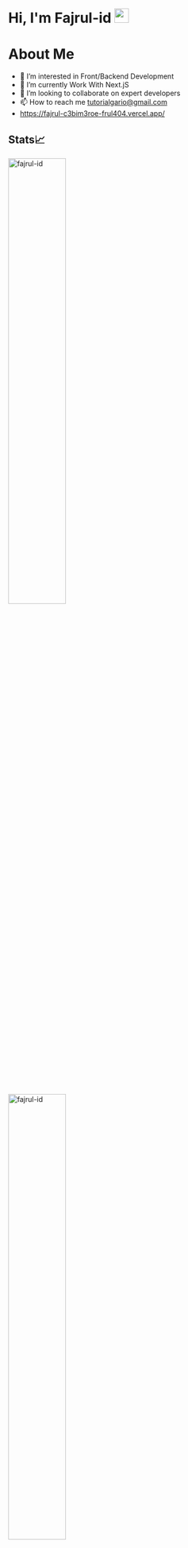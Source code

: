# Hi, I'm Fajrul-id <img src="https://github.com/TheDudeThatCode/TheDudeThatCode/blob/master/Assets/Hi.gif" width="29px">

# About Me

- 👀 I’m interested in Front/Backend Development
- 🌱 I’m currently Work With Next.jS
- 💞️ I’m looking to collaborate on expert developers
- 📫 How to reach me tutorialgario@gmail.com
- https://fajrul-c3bim3roe-frul404.vercel.app/

## Stats📈
<p align="start">
  <img width="48%" src="https://github-readme-stats.vercel.app/api?username=fajrul-id&show_icons=true&theme=dracula&title_color=61dafb&text_color=ffffff&bg_color=20232a&locale=en&hide_border=true&icon_color=61dafb" alt="fajrul-id" />
</p>
<p>
   <img width="48%" src="https://github-readme-streak-stats.herokuapp.com/?user=fajrul-id&theme=react&hide_border=true" alt="fajrul-id" />
</p>


## 🏆 GitHub Trophies
![](https://github-profile-trophy.vercel.app/?username=fajrul-id&theme=tokyonight&no-frame=false&no-bg=true&margin-w=4)

<!---
fajrul-id/fajrul-id is a ✨ special ✨ repository because its `README.md` (this file) appears on your GitHub profile.
You can click the Preview link to take a look at your 
